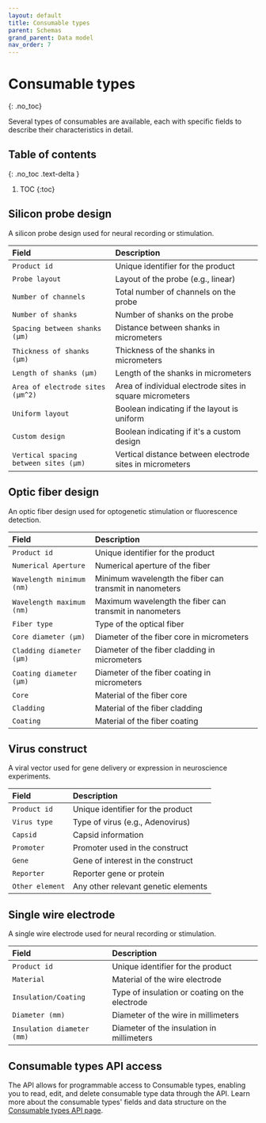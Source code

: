 ```yaml
---
layout: default
title: Consumable types
parent: Schemas
grand_parent: Data model
nav_order: 7
---
```


# Consumable types
{: .no_toc}

Several types of consumables are available, each with specific fields to describe their characteristics in detail.

## Table of contents
{: .no_toc .text-delta }

1. TOC
{:toc}

## Silicon probe design

A silicon probe design used for neural recording or stimulation.

| Field | Description |
|:------|:------------|
| `Product id` | Unique identifier for the product |
| `Probe layout` | Layout of the probe (e.g., linear) |
| `Number of channels` | Total number of channels on the probe |
| `Number of shanks` | Number of shanks on the probe |
| `Spacing between shanks (μm)` | Distance between shanks in micrometers |
| `Thickness of shanks (μm)` | Thickness of the shanks in micrometers |
| `Length of shanks (μm)` | Length of the shanks in micrometers |
| `Area of electrode sites (μm^2)` | Area of individual electrode sites in square micrometers |
| `Uniform layout` | Boolean indicating if the layout is uniform |
| `Custom design` | Boolean indicating if it's a custom design |
| `Vertical spacing between sites (μm)` | Vertical distance between electrode sites in micrometers |

## Optic fiber design

An optic fiber design used for optogenetic stimulation or fluorescence detection.

| Field | Description |
|:------|:------------|
| `Product id` | Unique identifier for the product |
| `Numerical Aperture` | Numerical aperture of the fiber |
| `Wavelength minimum (nm)` | Minimum wavelength the fiber can transmit in nanometers |
| `Wavelength maximum (nm)` | Maximum wavelength the fiber can transmit in nanometers |
| `Fiber type` | Type of the optical fiber |
| `Core diameter (μm)` | Diameter of the fiber core in micrometers |
| `Cladding diameter (μm)` | Diameter of the fiber cladding in micrometers |
| `Coating diameter (μm)` | Diameter of the fiber coating in micrometers |
| `Core` | Material of the fiber core |
| `Cladding` | Material of the fiber cladding |
| `Coating` | Material of the fiber coating |

## Virus construct

A viral vector used for gene delivery or expression in neuroscience experiments.

| Field | Description |
|:------|:------------|
| `Product id` | Unique identifier for the product |
| `Virus type` | Type of virus (e.g., Adenovirus) |
| `Capsid` | Capsid information |
| `Promoter` | Promoter used in the construct |
| `Gene` | Gene of interest in the construct |
| `Reporter` | Reporter gene or protein |
| `Other element` | Any other relevant genetic elements |

## Single wire electrode

A single wire electrode used for neural recording or stimulation.

| Field | Description |
|:------|:------------|
| `Product id` | Unique identifier for the product |
| `Material` | Material of the wire electrode |
| `Insulation/Coating` | Type of insulation or coating on the electrode |
| `Diameter (mm)` | Diameter of the wire in millimeters |
| `Insulation diameter (mm)` | Diameter of the insulation in millimeters |

## Consumable types API access

The API allows for programmable access to Consumable types, enabling you to read, edit, and delete consumable type data through the API. Learn more about the consumable types' fields and data structure on the [Consumable types API page]({{"api/resources/consumable/"|absolute_url}}).